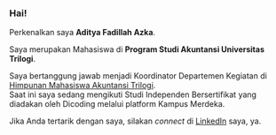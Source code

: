 ### Hai!

Perkenalkan saya **Aditya Fadillah Azka**.

Saya merupakan Mahasiswa di **Program Studi Akuntansi Universitas Trilogi**.

Saya bertanggung jawab menjadi Koordinator Departemen Kegiatan di [Himpunan Mahasiswa Akuntansi Trilogi](https://www.instagram.com/himaksitrilogi).\
Saat ini saya sedang mengikuti Studi Independen Bersertifikat yang diadakan oleh Dicoding melalui platform Kampus Merdeka.

Jika Anda tertarik dengan saya, silakan *connect* di [LinkedIn](https://www.linkedin.com/in/afadillahazka/) saya, ya.
